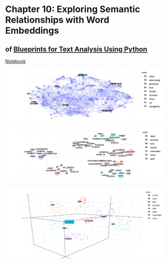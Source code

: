 # Chapter 10: Exploring Semantic Relationships with Word Embeddings

## of [Blueprints for Text Analysis Using Python](..)

[Notebook](Embbeddings.ipynb)

![Figure 10.3: 2d-UMAP projections of all word embeddings](figures/umap_all.jpg)

![Figure 10.4: 2d-UMAP projections of selected keywords](figures/umap_selected_2d.jpg)

![Figure 10.5: 3d-UMAP projections of selected keywords](figures/umap_selected_3d.png)


